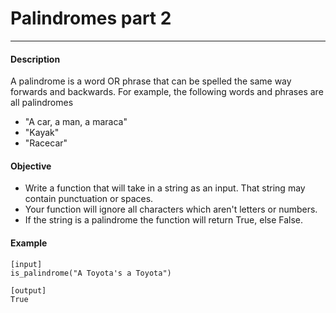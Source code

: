 #  Palindromes part 2
---

#### Description

A palindrome is a word OR phrase that can be spelled the same way forwards and backwards.  For example, the following words and phrases are all palindromes

* "A car, a man, a maraca"
* "Kayak"
* "Racecar"

#### Objective

* Write a function that will take in a string as an input. That string may contain punctuation or spaces.
* Your function will ignore all characters which aren't letters or numbers.
* If the string is a palindrome the function will return True, else False.

#### Example
```
[input]
is_palindrome("A Toyota's a Toyota")

[output]
True
